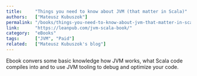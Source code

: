 ```yaml
---
title:     "Things you need to know about JVM (that matter in Scala)"
authors:   ["Mateusz Kubuszok"]
permalink: "/books/things-you-need-to-know-about-jvm-that-matter-in-scala/"
link:      "https://leanpub.com/jvm-scala-book/"
category:  "eBooks"
tags:      ["JVM", "Paid"]
related:   ["Mateusz Kubuszok's blog"]
---
```


Ebook convers some basic knowledge how JVM works, what Scala code compiles into and to use JVM tooling to debug and optimize your code.
